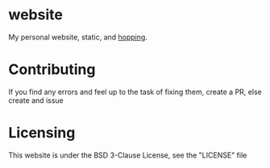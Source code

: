 # website
My personal website, static, and [hopping](https://hop.io).
# Contributing
If you find any errors and feel up to the task of fixing them, create a PR, else create and issue

# Licensing
This website is under the BSD 3-Clause License,
see the "LICENSE" file